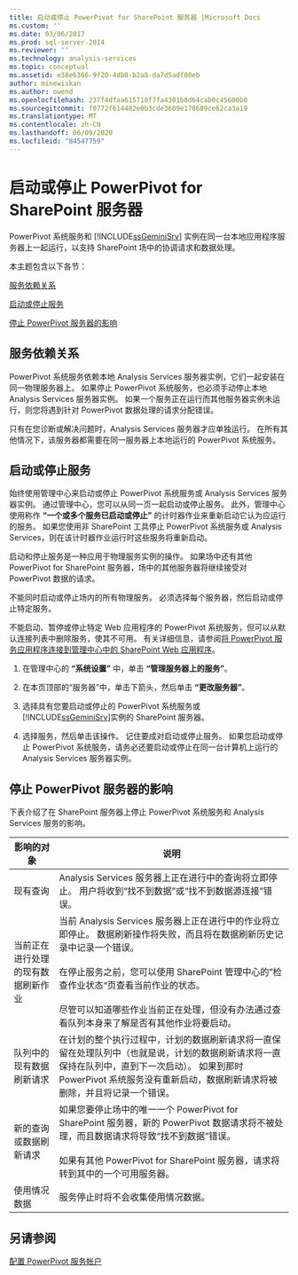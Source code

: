 ```yaml
---
title: 启动或停止 PowerPivot for SharePoint 服务器 |Microsoft Docs
ms.custom: ''
ms.date: 03/06/2017
ms.prod: sql-server-2014
ms.reviewer: ''
ms.technology: analysis-services
ms.topic: conceptual
ms.assetid: e38e6366-9f20-4db0-b2a8-da7d5adf00eb
author: minewiskan
ms.author: owend
ms.openlocfilehash: 237f4dfaa615718f7fa4301b8d64cab0c45600b0
ms.sourcegitcommit: f0772f614482e0b3cde3609e178689ce62ca3a19
ms.translationtype: MT
ms.contentlocale: zh-CN
ms.lasthandoff: 06/09/2020
ms.locfileid: "84547759"
---
```

# <a name="start-or-stop-a-powerpivot-for-sharepoint-server"></a>启动或停止 PowerPivot for SharePoint 服务器
  PowerPivot 系统服务和 [!INCLUDE[ssGeminiSrv](../../includes/ssgeminisrv-md.md)] 实例在同一台本地应用程序服务器上一起运行，以支持 SharePoint 场中的协调请求和数据处理。  
  
 本主题包含以下各节：  
  
 [服务依赖关系](#dependencies)  
  
 [启动或停止服务](#startstop)  
  
 [停止 PowerPivot 服务器的影响](#effects)  
  
##  <a name="service-dependencies"></a><a name="dependencies"></a>服务依赖关系  
 PowerPivot 系统服务依赖本地 Analysis Services 服务器实例，它们一起安装在同一物理服务器上。 如果停止 PowerPivot 系统服务，也必须手动停止本地 Analysis Services 服务器实例。 如果一个服务正在运行而其他服务器实例未运行，则您将遇到针对 PowerPivot 数据处理的请求分配错误。  
  
 只有在您诊断或解决问题时，Analysis Services 服务器才应单独运行。 在所有其他情况下，该服务器都需要在同一服务器上本地运行的 PowerPivot 系统服务。  
  
##  <a name="start-or-stop-the-services"></a><a name="startstop"></a>启动或停止服务  
 始终使用管理中心来启动或停止 PowerPivot 系统服务或 Analysis Services 服务器实例。 通过管理中心，您可以从同一页一起启动或停止服务。 此外，管理中心使用称作 **“一个或多个服务已启动或停止”** 的计时器作业来重新启动它认为应运行的服务。 如果您使用非 SharePoint 工具停止 PowerPivot 系统服务或 Analysis Services，则在该计时器作业运行时这些服务将重新启动。  
  
 启动和停止服务是一种应用于物理服务实例的操作。 如果场中还有其他 PowerPivot for SharePoint 服务器，场中的其他服务器将继续接受对 PowerPivot 数据的请求。  
  
 不能同时启动或停止场内的所有物理服务。 必须选择每个服务器，然后启动或停止特定服务。  
  
 不能启动、暂停或停止特定 Web 应用程序的 PowerPivot 系统服务，但可以从默认连接列表中删除服务，使其不可用。 有关详细信息，请参阅[将 PowerPivot 服务应用程序连接到管理中心中的 SharePoint Web 应用程序](connect-power-pivot-service-app-to-sharepoint-web-app-in-ca.md)。  
  
1.  在管理中心的 **“系统设置”** 中，单击 **“管理服务器上的服务”**。  
  
2.  在本页顶部的“服务器”中，单击下箭头，然后单击 **“更改服务器”**。  
  
3.  选择具有您要启动或停止的 PowerPivot 系统服务或 [!INCLUDE[ssGeminiSrv](../../includes/ssgeminisrv-md.md)]实例的 SharePoint 服务器。  
  
4.  选择服务，然后单击该操作。 记住要成对启动或停止服务。 如果您启动或停止 PowerPivot 系统服务，请务必还要启动或停止在同一台计算机上运行的 Analysis Services 服务器实例。  
  
##  <a name="effects-of-stopping-a-powerpivot-server"></a><a name="effects"></a>停止 PowerPivot 服务器的影响  
 下表介绍了在 SharePoint 服务器上停止 PowerPivot 系统服务和 Analysis Services 服务的影响。  
  
|影响的对象|说明|  
|---------------|-----------------|  
|现有查询|Analysis Services 服务器上正在进行中的查询将立即停止。 用户将收到“找不到数据”或“找不到数据源连接”错误。|  
|当前正在进行处理的现有数据刷新作业|当前 Analysis Services 服务器上正在进行中的作业将立即停止。 数据刷新操作将失败，而且将在数据刷新历史记录中记录一个错误。<br /><br /> 在停止服务之前，您可以使用 SharePoint 管理中心的”检查作业状态“页查看当前作业的状态。<br /><br /> 尽管可以知道哪些作业当前正在处理，但没有办法通过查看队列本身来了解是否有其他作业将要启动。|  
|队列中的现有数据刷新请求|在计划的整个执行过程中，计划的数据刷新请求将一直保留在处理队列中（也就是说，计划的数据刷新请求将一直保持在队列中，直到下一次启动）。 如果到那时 PowerPivot 系统服务没有重新启动，数据刷新请求将被删除，并且将记录一个错误。|  
|新的查询或数据刷新请求|如果您要停止场中的唯一一个 PowerPivot for SharePoint 服务器，新的 PowerPivot 数据请求将不被处理，而且数据请求将导致“找不到数据”错误。<br /><br /> 如果有其他 PowerPivot for SharePoint 服务器，请求将转到其中的一个可用服务器。|  
|使用情况数据|服务停止时将不会收集使用情况数据。|  
  
## <a name="see-also"></a>另请参阅  
 [配置 PowerPivot 服务帐户](configure-power-pivot-service-accounts.md)  
  
  
